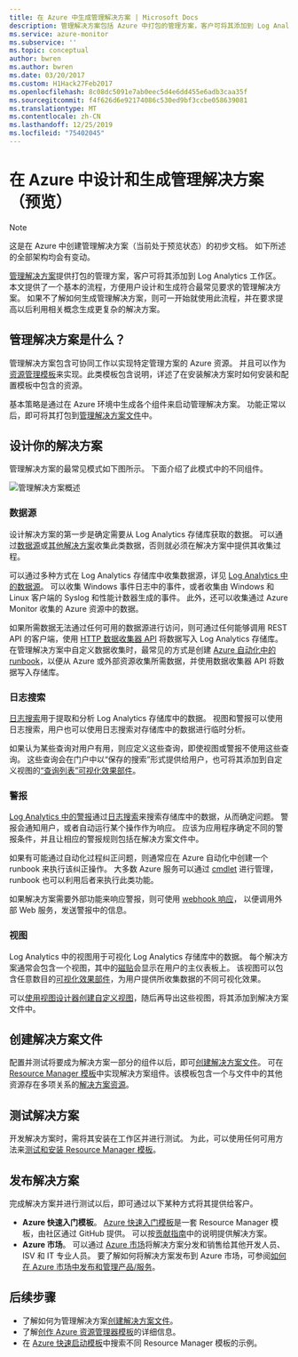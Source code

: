 ```yaml
---
title: 在 Azure 中生成管理解决方案 | Microsoft Docs
description: 管理解决方案包括 Azure 中打包的管理方案，客户可将其添加到 Log Analytics 工作区。  本文提供有关如何创建要在自己的环境中使用或可供客户使用的管理解决方案的详细信息。
ms.service: azure-monitor
ms.subservice: ''
ms.topic: conceptual
author: bwren
ms.author: bwren
ms.date: 03/20/2017
ms.custom: H1Hack27Feb2017
ms.openlocfilehash: 8c08dc5091e7ab0eec5d4e6dd455e6adb3caa35f
ms.sourcegitcommit: f4f626d6e92174086c530ed9bf3ccbe058639081
ms.translationtype: MT
ms.contentlocale: zh-CN
ms.lasthandoff: 12/25/2019
ms.locfileid: "75402045"
---
```

# <a name="design-and-build-a-management-solution-in-azure-preview"></a>在 Azure 中设计和生成管理解决方案（预览）
> [!NOTE]
> 这是在 Azure 中创建管理解决方案（当前处于预览状态）的初步文档。 如下所述的全部架构均会有变动。

[管理解决方案]( solutions.md)提供打包的管理方案，客户可将其添加到 Log Analytics 工作区。  本文提供了一个基本的流程，方便用户设计和生成符合最常见要求的管理解决方案。  如果不了解如何生成管理解决方案，则可一开始就使用此流程，并在要求提高以后利用相关概念生成更复杂的解决方案。

## <a name="what-is-a-management-solution"></a>管理解决方案是什么？

管理解决方案包含可协同工作以实现特定管理方案的 Azure 资源。  并且可以作为[资源管理模板](../../azure-resource-manager/resource-manager-quickstart-create-templates-use-the-portal.md)来实现。此类模板包含说明，详述了在安装解决方案时如何安装和配置模板中包含的资源。

基本策略是通过在 Azure 环境中生成各个组件来启动管理解决方案。  功能正常以后，即可将其打包到[管理解决方案文件]( solutions-solution-file.md)中。 


## <a name="design-your-solution"></a>设计你的解决方案
管理解决方案的最常见模式如下图所示。  下面介绍了此模式中的不同组件。

![管理解决方案概述](media/solutions-creating/solution-overview.png)


### <a name="data-sources"></a>数据源
设计解决方案的第一步是确定需要从 Log Analytics 存储库获取的数据。  可以通过[数据源](../../azure-monitor/platform/agent-data-sources.md)或[其他解决方案]( solutions.md)收集此类数据，否则就必须在解决方案中提供其收集过程。

可以通过多种方式在 Log Analytics 存储库中收集数据源，详见 [Log Analytics 中的数据源](../../azure-monitor/platform/agent-data-sources.md)。  可以收集 Windows 事件日志中的事件，或者收集由 Windows 和 Linux 客户端的 Syslog 和性能计数器生成的事件。  此外，还可以收集通过 Azure Monitor 收集的 Azure 资源中的数据。  

如果所需数据无法通过任何可用的数据源进行访问，则可通过任何能够调用 REST API 的客户端，使用 [HTTP 数据收集器 API](../../azure-monitor/platform/data-collector-api.md) 将数据写入 Log Analytics 存储库。  在管理解决方案中自定义数据收集时，最常见的方式是创建 [Azure 自动化中的 runbook](../../automation/automation-runbook-types.md)，以便从 Azure 或外部资源收集所需数据，并使用数据收集器 API 将数据写入存储库。  

### <a name="log-searches"></a>日志搜索
[日志搜索](../../azure-monitor/log-query/log-query-overview.md)用于提取和分析 Log Analytics 存储库中的数据。  视图和警报可以使用日志搜索，用户也可以使用日志搜索对存储库中的数据进行临时分析。  

如果认为某些查询对用户有用，则应定义这些查询，即使视图或警报不使用这些查询。  这些查询会在门户中以“保存的搜索”形式提供给用户，也可将其添加到自定义视图的[“查询列表”可视化效果部件](../../azure-monitor/platform/view-designer-parts.md#list-of-queries-part)。

### <a name="alerts"></a>警报
[Log Analytics 中的警报](../../azure-monitor/platform/alerts-overview.md)通过[日志搜索](#log-searches)来搜索存储库中的数据，从而确定问题。  警报会通知用户，或者自动运行某个操作作为响应。 应该为应用程序确定不同的警报条件，并且让相应的警报规则包括在解决方案文件中。

如果有可能通过自动化过程纠正问题，则通常应在 Azure 自动化中创建一个 runbook 来执行该纠正操作。  大多数 Azure 服务可以通过 [cmdlet](/powershell/azure/overview) 进行管理，runbook 也可以利用后者来执行此类功能。

如果解决方案需要外部功能来响应警报，则可使用 [webhook 响应](../../azure-monitor/platform/alerts-metric.md)，  以便调用外部 Web 服务，发送警报中的信息。

### <a name="views"></a>视图
Log Analytics 中的视图用于可视化 Log Analytics 存储库中的数据。  每个解决方案通常会包含一个视图，其中的[磁贴](../../azure-monitor/platform/view-designer-tiles.md)会显示在用户的主仪表板上。  该视图可以包含任意数目的[可视化效果部件](../../azure-monitor/platform/view-designer-parts.md)，为用户提供所收集数据的不同可视化效果。

可以[使用视图设计器创建自定义视图](../../azure-monitor/platform/view-designer.md)，随后再导出这些视图，将其添加到解决方案文件中。  


## <a name="create-solution-file"></a>创建解决方案文件
配置并测试将要成为解决方案一部分的组件以后，即可[创建解决方案文件]( solutions-solution-file.md)。  可在 [Resource Manager 模板](../../azure-resource-manager/templates/template-syntax.md)中实现解决方案组件。该模板包含一个与文件中的其他资源存在多项关系的[解决方案资源]( solutions-solution-file.md#solution-resource)。  


## <a name="test-your-solution"></a>测试解决方案
开发解决方案时，需将其安装在工作区并进行测试。  为此，可以使用任何可用方法来[测试和安装 Resource Manager 模板](../../azure-resource-manager/resource-group-template-deploy.md)。

## <a name="publish-your-solution"></a>发布解决方案
完成解决方案并进行测试以后，即可通过以下某种方式将其提供给客户。

- **Azure 快速入门模板**。  [Azure 快速入门模板](https://azure.microsoft.com/resources/templates/)是一套 Resource Manager 模板，由社区通过 GitHub 提供。  可以按[贡献指南](https://github.com/Azure/azure-quickstart-templates/tree/master/1-CONTRIBUTION-GUIDE)中的说明提供解决方案。
- **Azure 市场**。  可以通过 [Azure 市场](https://azuremarketplace.microsoft.com/marketplace/)将解决方案分发和销售给其他开发人员、ISV 和 IT 专业人员。  要了解如何将解决方案发布到 Azure 市场，可参阅[如何在 Azure 市场中发布和管理产品/服务](../../marketplace/marketplace-publishers-guide.md)。



## <a name="next-steps"></a>后续步骤
* 了解如何为管理解决方案[创建解决方案文件]( solutions-solution-file.md)。
* 了解[创作 Azure 资源管理器模板](../../azure-resource-manager/templates/template-syntax.md)的详细信息。
* 在 [Azure 快速启动模板](https://azure.microsoft.com/documentation/templates)中搜索不同 Resource Manager 模板的示例。
